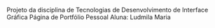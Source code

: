 Projeto da disciplina de Tecnologias de Desenvolvimento de Interface Gráfica Página de Portfólio Pessoal Aluna: Ludmila Maria
